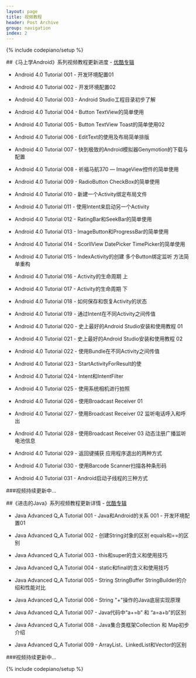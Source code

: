 ```yaml
---
layout: page
title: 视频教程
header: Post Archive
group: navigation
index: 2
---
```

{% include codepiano/setup %}

##《马上学Android》系列视频教程更新进度 - [优酷专辑](http://www.youku.com/playlist_show/id_22039027.html)

* Android 4.0 Tutorial 001 - 开发环境配置01

* Android 4.0 Tutorial 002 - 开发环境配置02

* Android 4.0 Tutorial 003 - Android Studio工程目录初步了解

* Android 4.0 Tutorial 004 - Button TextView的简单使用

* Android 4.0 Tutorial 005 - Button TextView Toast的简单使用02

* Android 4.0 Tutorial 006 - EditText的使用及布局简单排版

* Android 4.0 Tutorial 007 - 快到极致的Android模拟器Genymotion的下载与配置

* Android 4.0 Tutorial 008 - 祈福马航370 — ImageView控件的简单使用

* Android 4.0 Tutorial 009 - RadioButton CheckBox的简单使用

* Android 4.0 Tutorial 010 - 新建一个Activity绑定布局文件

* Android 4.0 Tutorial 011 - 使用Intent来启动另一个Activity

* Android 4.0 Tutorial 012 - RatingBar和SeekBar的简单使用

* Android 4.0 Tutorial 013 - ImageButton和ProgressBar的简单使用

* Android 4.0 Tutorial 014 - ScorllView DatePicker TimePicker的简单使用

* Android 4.0 Tutorial 015 - IndexActivity的创建 多个Button绑定监听 方法简单重构

* Android 4.0 Tutorial 016 - Activity的生命周期 上

* Android 4.0 Tutorial 017 - Activity的生命周期 下

* Android 4.0 Tutorial 018 - 如何保存和恢复Activity的状态

* Android 4.0 Tutorial 019 - 通过Intent在不同Activity之间传值

* Android 4.0 Tutorial 020 - 史上最好的Android Studio安装和使用教程 01

* Android 4.0 Tutorial 021 - 史上最好的Android Studio安装和使用教程 02

* Android 4.0 Tutorial 022 - 使用Bundle在不同Activity之间传值

* Android 4.0 Tutorial 023 - StartActivityForResult的使

* Android 4.0 Tutorial 024 - Intent和IntentFilter

* Android 4.0 Tutorial 025 - 使用系统相机进行拍照

* Android 4.0 Tutorial 026 - 使用Broadcast Receiver 01

* Android 4.0 Tutorial 027 - 使用Broadcast Receiver 02 监听电话呼入和呼出

* Android 4.0 Tutorial 028 - 使用Broadcast Receiver 03 动态注册广播监听电池信息

* Android 4.0 Tutorial 029 - 返回键捕获 应用程序退出的两种方式

* Android 4.0 Tutorial 030 - 使用Barcode Scanner扫描各种条形码

* Android 4.0 Tutorial 031 - Android启动子线程的三种方式

###视频持续更新中...

##《进击的Java》系列视频教程更新详情 - [优酷专辑](http://www.youku.com/playlist_show/id_22136236.html)

* Java Advanced Q_A Tutorial 001 - Java和Android的关系 001 - 开发环境配置01

* Java Advanced Q_A Tutorial 002 - 创建String对象的区别 equals和==的区别

* Java Advanced Q_A Tutorial 003 - this和super的含义和使用技巧

* Java Advanced Q_A Tutorial 004 - static和final的含义和使用技巧

* Java Advanced Q_A Tutorial 005 - String StringBuffer StringBuilder的介绍和性能对比

* Java Advanced Q_A Tutorial 006 - String "+"操作的Java底层实现原理

* Java Advanced Q_A Tutorial 007 - Java代码中“a+=b” 和 “a=a+b”的区别

* Java Advanced Q_A Tutorial 008 - Java集合类框架Collection 和 Map初步介绍

* Java Advanced Q_A Tutorial 009 - ArrayList、LinkedList和Vector的区别

###视频持续更新中...

{% include codepiano/setup %}